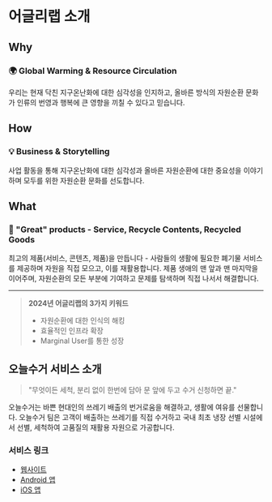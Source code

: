 # 어글리랩 소개

## Why

### 🌍 Global Warming & Resource Circulation
우리는 현재 닥친 지구온난화에 대한 심각성을 인지하고, 올바른 방식의 자원순환 문화가 인류의 번영과 행복에 큰 영향을 끼칠 수 있다고 믿습니다.

## How

### 💡 Business & Storytelling
사업 활동을 통해 지구온난화에 대한 심각성과 올바른 자원순환에 대한 중요성을 이야기하며 모두를 위한 자원순환 문화를 선도합니다.

## What

### 🎯 "Great" products - Service, Recycle Contents, Recycled Goods
최고의 제품(서비스, 콘텐츠, 제품)을 만듭니다 - 사람들의 생활에 필요한 폐기물 서비스를 제공하며 자원을 직접 모으고, 이를 재활용합니다. 제품 생애의 맨 앞과 맨 마지막을 이어주며, 자원순환의 모든 부분에 기여하고 문제를 탐색하며 직접 나서서 해결합니다.

---

> **2024년 어글리랩의 3가지 키워드**
> - 자원순환에 대한 인식의 해킹
> - 효율적인 인프라 확장
> - Marginal User를 통한 성장

## 오늘수거 서비스 소개

> "무엇이든 세척, 분리 없이 한번에 담아 문 앞에 두고 수거 신청하면 끝."

오늘수거는 바쁜 현대인의 쓰레기 배출의 번거로움을 해결하고, 생활에 여유를 선물합니다. 오늘수거 팀은 고객이 배출하는 쓰레기를 직접 수거하고 국내 최초 냉장 선별 시설에서 선별, 세척하여 고품질의 재활용 자원으로 가공합니다.

### 서비스 링크
- [웹사이트](https://www.sugeo.onl/)
- [Android 앱](https://play.google.com/store/apps/details?id=com.ugleelab.app&hl=ko&pli=1)
- [iOS 앱](https://apps.apple.com/kr/app/오늘수거/id1606684132)
